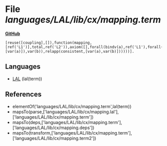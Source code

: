 # File _languages/LAL/lib/cx/mapping.term_
**[GitHub](https://github.com/softlang/yas/blob/master/languages/LAL/lib/cx/mapping.term)**
```
[reuse([coupling],[]),function(mapping,[ref('L1')],total,ref('L2')),axiom([],forall(bindv(a),ref('L1'),forall(bindv(b),ref('L2'),ifthen(eq(funapp(mapping,[var(a)]),var(b)),relapp(consistent,[var(a),var(b)])))))].
```

## Languages
* [LAL](../languages/LAL.md) (lal(term))

## References
* elementOf('languages/LAL/lib/cx/mapping.term',lal(term))
* mapsTo(parse,['languages/LAL/lib/cx/mapping.lal'],['languages/LAL/lib/cx/mapping.term'])
* mapsTo(deps,['languages/LAL/lib/cx/mapping.term'],['languages/LAL/lib/cx/mapping.deps'])
* mapsTo(transform,['languages/LAL/lib/cx/mapping.term'],['languages/LAL/lib/cx/mapping.term2'])
